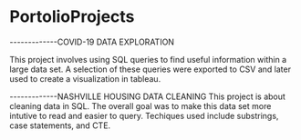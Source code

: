 # PortolioProjects

-------------COVID-19 DATA EXPLORATION

This project involves using SQL queries to find useful information within a large data set.  A selection of these queries were exported to CSV and later used to create a visualization in tableau.


-------------NASHVILLE HOUSING DATA CLEANING
This project is about cleaning data in SQL.  The overall goal was to make this data set more intutive to read and easier to query.  Techiques used include substrings, case statements, and CTE.       
